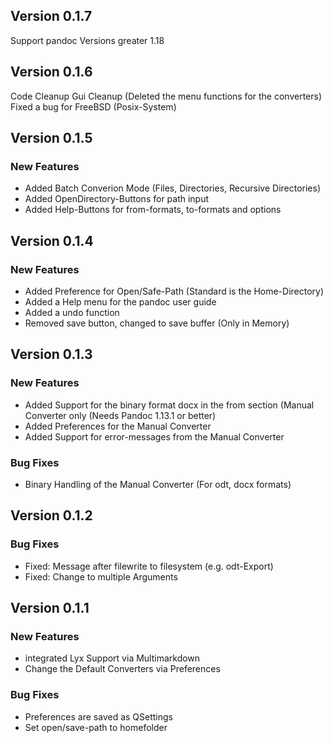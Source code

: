 ## Version 0.1.7
Support pandoc Versions greater 1.18

## Version 0.1.6
Code Cleanup
Gui Cleanup (Deleted the menu functions for the converters)
Fixed a bug for FreeBSD (Posix-System)



## Version 0.1.5

### New Features
- Added Batch Converion Mode (Files, Directories, Recursive Directories)
- Added OpenDirectory-Buttons for path input
- Added Help-Buttons for from-formats, to-formats and options

## Version 0.1.4

### New Features
- Added Preference for Open/Safe-Path (Standard is the Home-Directory)
- Added a Help menu for the pandoc user guide
- Added a undo function
- Removed save button, changed to save buffer (Only in Memory)

## Version 0.1.3

### New Features
- Added Support for the binary format docx in the from section (Manual Converter only (Needs Pandoc 1.13.1 or better)
- Added Preferences for the Manual Converter
- Added Support for error-messages from the Manual Converter

### Bug Fixes
- Binary Handling of the Manual Converter (For odt, docx formats)

## Version 0.1.2

### Bug Fixes
- Fixed: Message after filewrite to filesystem (e.g. odt-Export)
- Fixed: Change to multiple Arguments

## Version 0.1.1

### New Features

- integrated Lyx Support via Multimarkdown
- Change the Default Converters via Preferences

### Bug Fixes

- Preferences are saved as QSettings
- Set open/save-path to homefolder
